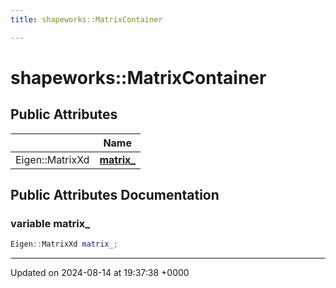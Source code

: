 ```yaml
---
title: shapeworks::MatrixContainer

---
```


# shapeworks::MatrixContainer





## Public Attributes

|                | Name           |
| -------------- | -------------- |
| Eigen::MatrixXd | **[matrix_](../Classes/classshapeworks_1_1MatrixContainer.md#variable-matrix-)**  |

## Public Attributes Documentation

### variable matrix_

```cpp
Eigen::MatrixXd matrix_;
```


-------------------------------

Updated on 2024-08-14 at 19:37:38 +0000